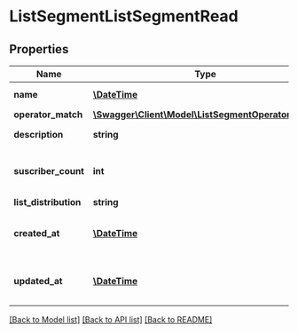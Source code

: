 # ListSegmentListSegmentRead

## Properties
Name | Type | Description | Notes
------------ | ------------- | ------------- | -------------
**name** | [**\DateTime**](\DateTime.md) | Segment name | 
**operator_match** | [**\Swagger\Client\Model\ListSegmentOperatorMatch**](ListSegmentOperatorMatch.md) |  | 
**description** | **string** | Segment description | [optional] 
**suscriber_count** | **int** | Total suscribers on updated date | [optional] 
**list_distribution** | **string** |  | [optional] 
**created_at** | [**\DateTime**](\DateTime.md) | Date &amp; Time resource created | [optional] 
**updated_at** | [**\DateTime**](\DateTime.md) | Date &amp; Time resource updated | [optional] 

[[Back to Model list]](../../README.md#documentation-for-models) [[Back to API list]](../../README.md#documentation-for-api-endpoints) [[Back to README]](../../README.md)

